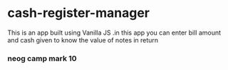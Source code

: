# cash-register-manager
This is an app built using Vanilla JS .in this app you can enter bill amount and cash given to know the value of notes in return
<h3> neog camp mark 10 </h3>
